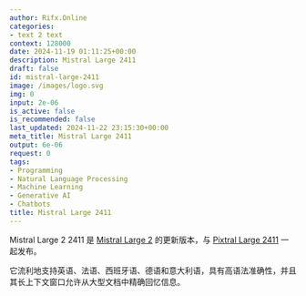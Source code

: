 ```yaml
---
author: Rifx.Online
categories:
- text 2 text
context: 128000
date: 2024-11-19 01:11:25+00:00
description: Mistral Large 2411
draft: false
id: mistral-large-2411
image: /images/logo.svg
img: 0
input: 2e-06
is_active: false
is_recommended: false
last_updated: 2024-11-22 23:15:30+00:00
meta_title: Mistral Large 2411
output: 6e-06
request: 0
tags:
- Programming
- Natural Language Processing
- Machine Learning
- Generative AI
- Chatbots
title: Mistral Large 2411
---
```







Mistral Large 2 2411 是 [Mistral Large 2](/mistralai/mistral-large) 的更新版本，与 [Pixtral Large 2411](mistralai/pixtral-large-2411) 一起发布。

它流利地支持英语、法语、西班牙语、德语和意大利语，具有高语法准确性，并且其长上下文窗口允许从大型文档中精确回忆信息。

